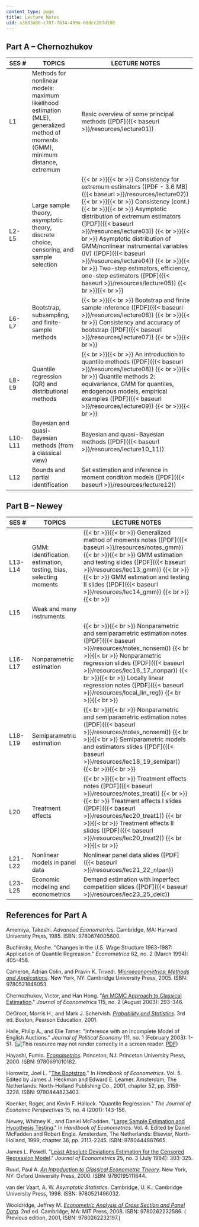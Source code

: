 ```yaml
---
content_type: page
title: Lecture Notes
uid: a38d3a88-c78f-7b34-499a-08dcc287d180
---
```


Part A – Chernozhukov
---------------------

| SES # | TOPICS | LECTURE NOTES |
| --- | --- | --- |
| L1 | Methods for nonlinear models: maximum likelihood estimation (MLE), generalized method of moments (GMM), minimum distance, extremum | Basic overview of some principal methods ([PDF]({{< baseurl >}}/resources/lecture01)) |
| L2-L5 | Large sample theory, asymptotic theory, discrete choice, censoring, and sample selection |  {{< br >}}{{< br >}} Consistency for extremum estimators ([PDF - 3.6 MB]({{< baseurl >}}/resources/lecture02)) {{< br >}}{{< br >}} Consistency (cont.) {{< br >}}{{< br >}} Asymptotic distribution of extremum estimators ([PDF]({{< baseurl >}}/resources/lecture03)) {{< br >}}{{< br >}} Asymptotic distribution of GMM/nonlinear instrumental variables (IV) ([PDF]({{< baseurl >}}/resources/lecture04)) {{< br >}}{{< br >}} Two-step estimators, efficiency, one-step estimators ([PDF]({{< baseurl >}}/resources/lecture05)) {{< br >}}{{< br >}}  |
| L6-L7 | Bootstrap, subsampling, and finite-sample methods |  {{< br >}}{{< br >}} Bootstrap and finite sample inference ([PDF]({{< baseurl >}}/resources/lecture06)) {{< br >}}{{< br >}} Consistency and accuracy of bootstrap ([PDF]({{< baseurl >}}/resources/lecture07)) {{< br >}}{{< br >}}  |
| L8-L9 | Quantile regression (QR) and distributional methods |  {{< br >}}{{< br >}} An introduction to quantile methods ([PDF]({{< baseurl >}}/resources/lecture08)) {{< br >}}{{< br >}} Quantile methods 2: equivariance, GMM for quantiles, endogenous models, empirical examples ([PDF]({{< baseurl >}}/resources/lecture09)) {{< br >}}{{< br >}}  |
| L10-L11 | Bayesian and quasi-Bayesian methods (from a classical view) | Bayesian and quasi-Bayesian methods ([PDF]({{< baseurl >}}/resources/lecture10_11)) |
| L12 | Bounds and partial identification | Set estimation and inference in moment condition models ([PDF]({{< baseurl >}}/resources/lecture12)) 

Part B – Newey
--------------

| SES # | TOPICS | LECTURE NOTES |
| --- | --- | --- |
| L13-L14 | GMM: identification, estimation, testing, bias, selecting moments |  {{< br >}}{{< br >}} Generalized method of moments notes ([PDF]({{< baseurl >}}/resources/notes_gmm)) {{< br >}}{{< br >}} GMM estimation and testing slides ([PDF]({{< baseurl >}}/resources/lec13_gmm)) {{< br >}}{{< br >}} GMM estimation and testing II slides ([PDF]({{< baseurl >}}/resources/lec14_gmm)) {{< br >}}{{< br >}}  |
| L15 | Weak and many instruments | &nbsp; |
| L16-L17 | Nonparametric estimation |  {{< br >}}{{< br >}} Nonparametric and semiparametric estimation notes ([PDF]({{< baseurl >}}/resources/notes_nonsemi)) {{< br >}}{{< br >}} Nonparametric regression slides ([PDF]({{< baseurl >}}/resources/lec16_17_nonpar)) {{< br >}}{{< br >}} Locally linear regression notes ([PDF]({{< baseurl >}}/resources/local_lin_reg)) {{< br >}}{{< br >}}  |
| L18-L19 | Semiparametric estimation |  {{< br >}}{{< br >}} Nonparametric and semiparametric estimation notes ([PDF]({{< baseurl >}}/resources/notes_nonsemi)) {{< br >}}{{< br >}} Semiparametric models and estimators slides ([PDF]({{< baseurl >}}/resources/lec18_19_semipar)) {{< br >}}{{< br >}}  |
| L20 | Treatment effects |  {{< br >}}{{< br >}} Treatment effects notes ([PDF]({{< baseurl >}}/resources/notes_treat)) {{< br >}}{{< br >}} Treatment effects I slides ([PDF]({{< baseurl >}}/resources/lec20_treat1)) {{< br >}}{{< br >}} Treatment effects II slides ([PDF]({{< baseurl >}}/resources/lec20_treat2)) {{< br >}}{{< br >}}  |
| L21-L22 | Nonlinear models in panel data | Nonlinear panel data slides ([PDF]({{< baseurl >}}/resources/lec21_22_nlpan)) |
| L23-L25 | Economic modeling and econometrics | Demand estimation with imperfect competition slides ([PDF]({{< baseurl >}}/resources/lec23_25_deic)) 

References for Part A
---------------------

Amemiya, Takeshi. _Advanced Econometrics_. Cambridge, MA: Harvard University Press, 1985. ISBN: 9780674005600.

Buchinsky, Moshe. "Changes in the U.S. Wage Structure 1963-1987: Application of Quantile Regression." _Econometrica_ 62, no. 2 (March 1994): 405-458.

Cameron, Adrian Colin, and Pravin K. Trivedi. [_Microeconometrics: Methods and Applications_](http://cameron.econ.ucdavis.edu/mmabook/mma.html). New York, NY: Cambridge University Press, 2005. ISBN: 9780521848053.

Chernozhukov, Victor, and Han Hong. "[An MCMC Approach to Classical Estimation](http://www.sciencedirect.com/science/article/pii/S0304407603001003)." _Journal of Econometrics_ 115, no. 2 (August 2003): 293-346.

DeGroot, Morris H., and Mark J. Schervish. [_Probability and Statistics_](http://wiki.stat.ucla.edu/socr/index.php/Probability_and_statistics_EBook). 3rd ed. Boston, Pearson Education, 2001.

Haile, Philip A., and Elie Tamer. "Inference with an Incomplete Model of English Auctions." _Journal of Political Economy_ 111, no. 1 (February 2003): 1-51. (![This resource may not render correctly in a screen reader.](/images/inacessible.gif) [PDF](http://www.journals.uchicago.edu/doi/pdf/10.1086/344801))

Hayashi, Fumio. [_Econometrics_](http://fhayashi.fc2web.com/hayashi_econometrics.htm). Princeton, NJ: Princeton University Press, 2000. ISBN: 9780691010182.

Horowitz, Joel L. "[The Bootstrap](http://dx.doi.org/10.1016/S1573-4412(01)05005-X)." In _Handbook of Econometrics_. Vol. 5. Edited by James J. Heckman and Edward E. Leamer. Amsterdam, The Netherlands: North-Holland Publishing Co., 2001, chapter 52, pp. 3159-3228. ISBN: 9780444823403.

Koenker, Roger, and Kevin F. Hallock. "Quantile Regression." _The Journal of Economic Perspectives_ 15, no. 4 (2001): 143-156.

Newey, Whitney K., and Daniel McFadden. "[Large Sample Estimation and Hypothesis Testing](http://dx.doi.org/10.1016/S1573-4412(05)80005-4)." In _Handbook of Econometrics_. Vol. 4. Edited by Daniel McFadden and Robert Engle. Amsterdam, The Netherlands: Elsevier, North-Holland, 1999, chapter 36, pp. 2113-2245. ISBN: 9780444887665.

James L. Powell. "[Least Absolute Deviations Estimation for the Censored Regression Model](http://dx.doi.org/10.1016/0304-4076(84)90004-6)." _Journal of Econometrics_ 25, no. 3 (July 1984): 303-325.

Ruud, Paul A. [_An Introduction to Classical Econometric Theory_](http://ukcatalogue.oup.com/product/9780195111644.do). New York, NY: Oxford University Press, 2000. ISBN: 9780195111644.

van der Vaart, A. W. _Asymptotic Statistics_. Cambridge, U. K.: Cambridge University Press, 1998. ISBN: 9780521496032.

Wooldridge, Jeffrey M. [_Econometric Analysis of Cross Section and Panel Data_](http://mitpress.mit.edu/books/econometric-analysis-cross-section-and-panel-data). 2nd ed. Cambridge, MA: MIT Press, 2008. ISBN: 9780262232586. ( Previous edition, 2001, ISBN: 9780262232197.)